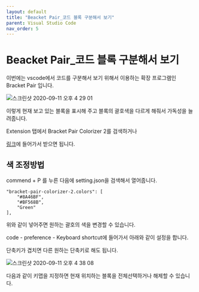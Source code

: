 ```yaml
---
layout: default
title: "Beacket Pair_코드 블록 구분해서 보기"
parent: Visual Studio Code
nav_order: 5
---
```


# Beacket Pair_코드 블록 구분해서 보기

이번에는 vscode에서 코드를 구분해서 보기 위해서 이용하는 확장 프로그램인 Bracket Pair 입니다.

![스크린샷 2020-09-11 오후 4 29 01](https://user-images.githubusercontent.com/16849874/92883526-e7fc0800-f44b-11ea-953f-0344e5ad155f.png)

이렇게 현재 보고 있는 블록을 표시해 주고 블록의 괄호색을 다르게 해줘서 가독성을 늘려줍니다.

Extension 탭에서 Bracket Pair Colorizer 2를 검색하거나

[링크](https://marketplace.visualstudio.com/items?itemName=CoenraadS.bracket-pair-colorizer-2)에 들어가서 받으면 됩니다.

## 색 조정방법

commend + P 를 누른 다음에 setting.json을 검색해서 열어줍니다.

    "bracket-pair-colorizer-2.colors": [
        "#8A46BF",
        "#BF568B",
        "Green"
    ],

위와 같이 넣어주면 원하는 괄호의 색을 변경할 수 있습니다.

code - preference - Keyboard shortcut에 들어가서 아래와 같이 설정을 합니다.

단축키가 겹치면 다른 원하는 단축키로 해도 됩니다.

![스크린샷 2020-09-11 오후 4 38 08](https://user-images.githubusercontent.com/16849874/92884833-2f36c880-f44d-11ea-851b-710a0c7f5341.png)

다음과 같이 키맵을 지정하면 현재 위치하는 블록을 전체선택하거나 해제할 수 있습니다.

